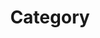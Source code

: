 ---
permalink: /categories/
title: "Category"
# toc: true
# toc_sticky: true
# toc_label: "MYSELF"
---
